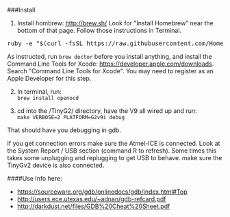 ###Install
1. Install hombrew: http://brew.sh/
   Look for "Install Homebrew” near the bottom of that page. Follow those instructions in Terminal.<br>
<pre>
ruby -e "$(curl -fsSL https://raw.githubusercontent.com/Homebrew/install/master/install)"
</pre>
As instructed, run `brew doctor` before you install anything, and 
install the Command Line Tools for Xcode: https://developer.apple.com/downloads. Search "Command Line Tools for Xcode". You may need to register as an Apple Developer for this step.

2. In terminal, run:<br>
`brew install openocd`

3. cd into the <project>/TinyG2/ directory, have the V9 all wired up and run:<br>
`make VERBOSE=2 PLATFORM=G2v9i debug`

That should have you debugging in gdb. 

If you get connection errors make sure the Atmel-ICE is connected. Look at the System Report / USB section (command R to refresh). Some times this takes some unplugging and replugging to get USB to behave. make sure the TinyGv2 device is also connected. 

####Use
Info here: 
* https://sourceware.org/gdb/onlinedocs/gdb/index.html#Top
* http://users.ece.utexas.edu/~adnan/gdb-refcard.pdf
* http://darkdust.net/files/GDB%20Cheat%20Sheet.pdf

